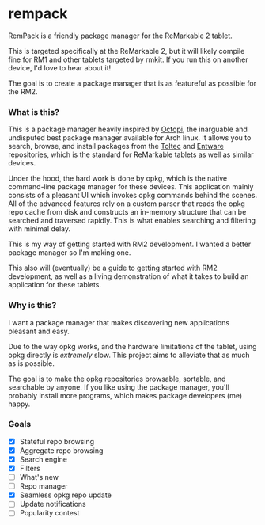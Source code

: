 # rempack

RemPack is a friendly package manager for the ReMarkable 2 tablet.

This is targeted specifically at the ReMarkable 2, but it will likely compile fine for RM1 and other tablets targeted by rmkit. If you run this on another device, I'd love to hear about it!

The goal is to create a package manager that is as featureful as possible for the RM2.


### What is this?

This is a package manager heavily inspired by [Octopi](https://github.com/aarnt/octopi), the inarguable and undisputed best package manager available for Arch linux. It allows you to search, browse, and install packages from the [Toltec]() and [Entware]() repositories, which is the standard for ReMarkable tablets as well as similar devices.

Under the hood, the hard work is done by opkg, which is the native command-line package manager for these devices. This application mainly consists of a pleasant UI which invokes opkg commands behind the scenes. All of the advanced features rely on a custom parser that reads the opkg repo cache from disk and constructs an in-memory structure that can be searched and traversed rapidly. This is what enables searching and filtering with minimal delay.

This is my way of getting started with RM2 development. I wanted a better package manager so I'm making one.

This also will (eventually) be a guide to getting started with RM2 development, as well as a living demonstration of what it takes to build an application for these tablets.

### Why is this?

I want a package manager that makes discovering new applications pleasant and easy.

Due to the way opkg works, and the hardware limitations of the tablet, using opkg directly is *extremely* slow. This project aims to alleviate that as much as is possible.

The goal is to make the opkg repositories browsable, sortable, and searchable by anyone. If you like using the package manager, you'll probably install more programs, which makes package developers (me) happy.

### Goals

- [x] Stateful repo browsing
- [x] Aggregate repo browsing
- [x] Search engine
- [x] Filters
- [ ] What's new
- [ ] Repo manager
- [x] Seamless opkg repo update
- [ ] Update notifications
- [ ] Popularity contest
